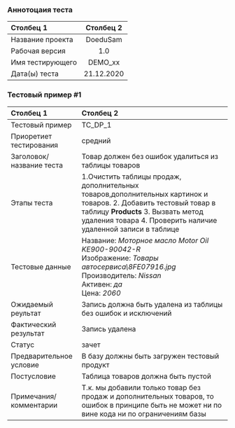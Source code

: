 ### Аннотоцаия теста
Столбец 1|Столбец 2
:---|:---:
Название проекта|DoeduSam
Рабочая версия|1.0
Имя тестирующего|DEMO_xx	
Дата(ы) теста	|21.12.2020




### Тестовый пример #1
Столбец 1| Столбец 2
:---|:---
Тестовый пример |TC_DP_1
Приоретиет тестирования| средний
Заголовок/название теста|Товар должен без ошибок удалиться из таблицы товаров
Этапы теста|1.Очистить таблицы продаж, дополнительных товаров,дополнительных картинок и товаров. 2. Добавить тестовый товар в таблицу **Products** 3. Вызвать метод удаления товара 4. Проверить наличие удаленной записи в таблице
Тестовые данныe| Название: *Моторное масло Motor Oil KE900-90042-R*  </br>Изображение: *Товары автосервиса\8FE07916.jpg* </br>Производитель: *Nissan* </br>Активен: *да* </br>Цена: *2060*
Ожидаемый реультат| Запись должна быть удалена из таблицы без ошибок и исключений
Фактический результат|Запись удалена
Статус|зачет
Предварительное условие|В базу должны быть загружен тестовый продукт
Постусловие|Таблица товаров должна быть пустой	
Примечания/комментарии|Т.к. мы добавили только товар без продаж и дополнительных товаров, то ошибок в принципе быть не может ни по вине кода ни по ограничениям базы	
